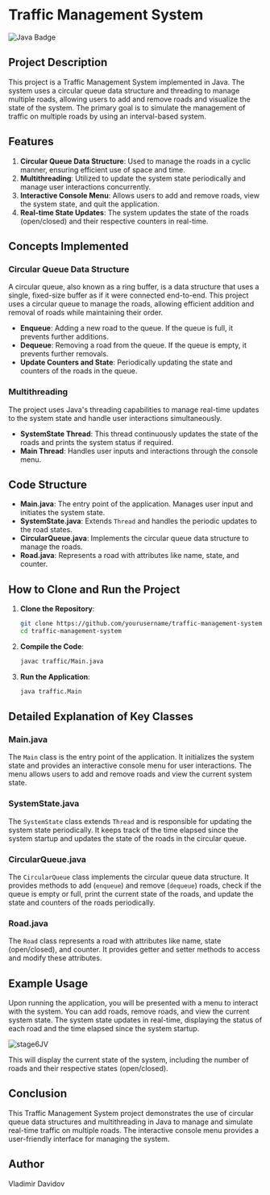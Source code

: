 # Traffic Management System

![Java Badge](https://img.shields.io/badge/Java-Programming-green)

## Project Description

This project is a Traffic Management System implemented in Java. The system uses a circular queue data structure and threading to manage multiple roads, allowing users to add and remove roads and visualize the state of the system. The primary goal is to simulate the management of traffic on multiple roads by using an interval-based system.

## Features

1. **Circular Queue Data Structure**: Used to manage the roads in a cyclic manner, ensuring efficient use of space and time.
2. **Multithreading**: Utilized to update the system state periodically and manage user interactions concurrently.
3. **Interactive Console Menu**: Allows users to add and remove roads, view the system state, and quit the application.
4. **Real-time State Updates**: The system updates the state of the roads (open/closed) and their respective counters in real-time.

## Concepts Implemented

### Circular Queue Data Structure

A circular queue, also known as a ring buffer, is a data structure that uses a single, fixed-size buffer as if it were connected end-to-end. This project uses a circular queue to manage the roads, allowing efficient addition and removal of roads while maintaining their order.

- **Enqueue**: Adding a new road to the queue. If the queue is full, it prevents further additions.
- **Dequeue**: Removing a road from the queue. If the queue is empty, it prevents further removals.
- **Update Counters and State**: Periodically updating the state and counters of the roads in the queue.

### Multithreading

The project uses Java's threading capabilities to manage real-time updates to the system state and handle user interactions simultaneously.

- **SystemState Thread**: This thread continuously updates the state of the roads and prints the system status if required.
- **Main Thread**: Handles user inputs and interactions through the console menu.

## Code Structure

- **Main.java**: The entry point of the application. Manages user input and initiates the system state.
- **SystemState.java**: Extends `Thread` and handles the periodic updates to the road states.
- **CircularQueue.java**: Implements the circular queue data structure to manage the roads.
- **Road.java**: Represents a road with attributes like name, state, and counter.

## How to Clone and Run the Project

1. **Clone the Repository**:
   ```bash
   git clone https://github.com/yourusername/traffic-management-system.git
   cd traffic-management-system
   ```

2. **Compile the Code**:
   ```bash
   javac traffic/Main.java
   ```

3. **Run the Application**:
   ```bash
   java traffic.Main
   ```

## Detailed Explanation of Key Classes

### Main.java

The `Main` class is the entry point of the application. It initializes the system state and provides an interactive console menu for user interactions. The menu allows users to add and remove roads and view the current system state.

### SystemState.java

The `SystemState` class extends `Thread` and is responsible for updating the system state periodically. It keeps track of the time elapsed since the system startup and updates the state of the roads in the circular queue.

### CircularQueue.java

The `CircularQueue` class implements the circular queue data structure. It provides methods to add (`enqueue`) and remove (`dequeue`) roads, check if the queue is empty or full, print the current state of the roads, and update the state and counters of the roads periodically.

### Road.java

The `Road` class represents a road with attributes like name, state (open/closed), and counter. It provides getter and setter methods to access and modify these attributes.

## Example Usage

Upon running the application, you will be presented with a menu to interact with the system. You can add roads, remove roads, and view the current system state. The system state updates in real-time, displaying the status of each road and the time elapsed since the system startup.

![stage6JV](https://github.com/user-attachments/assets/67b86f09-eb39-4047-af93-3757f0ab098f)


This will display the current state of the system, including the number of roads and their respective states (open/closed).

## Conclusion

This Traffic Management System project demonstrates the use of circular queue data structures and multithreading in Java to manage and simulate real-time traffic on multiple roads. The interactive console menu provides a user-friendly interface for managing the system.

## Author
Vladimir Davidov

